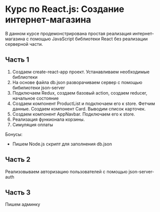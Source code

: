 # Курс по React.js: Создание интернет-магазина

В данном курсе продемонстрирована простая реализация интернет-магазина с помощью JavaScript библиотеки React без реализации серверной части.

## Часть 1

1. Создаем create-react-app проект. Устанавливаем необходимые библиотеки
2. На основе файла db.json разворачиваем сервер с помощью бибилиотеки json-server
3. Подключаем Redux, создаем базовый action, создаем reducer, начальное состояние
4. Создаем компонент ProductList и подключаем его к store. Фетчим данные. Создаем компонент Card. Выводим список карточек.
5. Создаем компонент AppNavbar. Подключаем его к store.
6. Реализация функионала корзины.
7. Симуляция оплаты

Бонусы:

*  Пишем Node.js скрипт для заполнения db.json

## Часть 2

Реализовываем авторизацию пользователей с помощью json-server-auth

## Часть 3

Пишем админку


